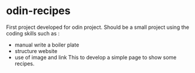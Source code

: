 # odin-recipes

First project developed for odin project.
Should be a small project using the coding skills such as :
- manual write a boiler plate
- structure website 
- use of image and link
This to develop a simple page to show some recipes.
